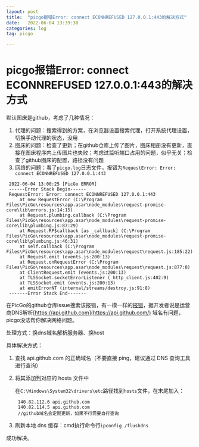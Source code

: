 ```yaml
---
layout: post
title:  "picgo报错Error: connect ECONNREFUSED 127.0.0.1:443的解决方式"
date:   2022-06-04 13:39:30
categories: log
tag: picgo

---
```


# picgo报错Error: connect ECONNREFUSED 127.0.0.1:443的解决方式

默认图床是github，考虑了几种情况：

1. 代理的问题：搜索得到的方案，在浏览器设置搜索代理，打开系统代理设置，切换手动代理的状态，没用
2. 图床的问题：检查了更新；在github仓库上传了图片，图床相册没有更新，直接在图床程序内上传图片也失败；考虑过监听端口占用的问题，似乎无关；检查了github图床的配置，路径没有问题
3. 网络的问题：看了`picgo.log`日志文件，报错为`RequestError: Error: connect ECONNREFUSED 127.0.0.1:443`

```
 2022-06-04 13:00:25 [PicGo ERROR] 
 ------Error Stack Begin------
 RequestError: Error: connect ECONNREFUSED 127.0.0.1:443
     at new RequestError (C:\Program Files\PicGo\resources\app.asar\node_modules\request-promise-core\lib\errors.js:14:15)
     at Request.plumbing.callback (C:\Program Files\PicGo\resources\app.asar\node_modules\request-promise-core\lib\plumbing.js:87:29)
     at Request.RP$callback [as _callback] (C:\Program Files\PicGo\resources\app.asar\node_modules\request-promise-core\lib\plumbing.js:46:31)
     at self.callback (C:\Program Files\PicGo\resources\app.asar\node_modules\request\request.js:185:22)
     at Request.emit (events.js:200:13)
     at Request.onRequestError (C:\Program Files\PicGo\resources\app.asar\node_modules\request\request.js:877:8)
     at ClientRequest.emit (events.js:200:13)
     at TLSSocket.socketErrorListener (_http_client.js:402:9)
     at TLSSocket.emit (events.js:200:13)
     at emitErrorNT (internal/streams/destroy.js:91:8)
 -------Error Stack End------- 
```

在PicGo的github仓库issue搜索该报错，有一模一样的[报错](https://github.com/Molunerfinn/PicGo/issues/911)，据开发者说是运营商DNS解析[https://api.github.com](https://api.github.com/) 域名有问题，picgo没法帮你解决网络问题。

处理方式：换dns域名解析服务器、换host

具体解决方式：

1. 查找 api.github.com 的正确域名（不要直接 ping，建议通过 DNS 查询工具进行查询）

2. 将其添加到对应的 hosts 文件中

   在`C:\Windows\System32\drivers\etc`路径找到`hosts`文件，在末尾加入：

   ```
    140.82.112.6 api.github.com
    140.82.114.5 api.github.com
    //github域名会定期更新，如果不行需要自行查询
   ```

3. 刷新本地 dns 缓存：cmd执行命令行`ipconfig /flushdns`

成功解决。
